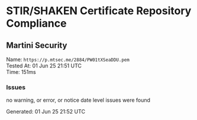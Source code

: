 # STIR/SHAKEN Certificate Repository Compliance

## Martini Security

Name: `https://p.mtsec.me/2884/PW01tXSeaDDU.pem`\
Tested At: 01 Jun 25 21:51 UTC\
Time: 151ms

### Issues

no warning, or error, or notice date level issues were found

Generated: 01 Jun 25 21:52 UTC